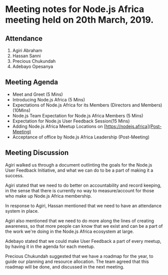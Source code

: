 # Meeting notes for Node.js Africa meeting held on 20th March, 2019.

## Attendance
1. Agiri Abraham
2. Hassan Sanni
3. Precious Chukundah
4. Adebayo Opesanya

## Meeting Agenda
- Meet and Greet (5 Mins)
- Introducing Node.js Africa (5 Mins)
- Expectations of Node.js Africa for its Members (Directors and Members) (10Mins)
- Node.js Team  Expectation for Node.js Africa Members (5 Mins)
- Expectation for Node.js User Feedback Session(15 Mins)
- Adding Node.js Africa Meetup Locations on [https://nodejs.africa](Post-Meeting)
- Acceptance of office by Node.js Africa Leadership (Post-Meeting)

## Meeting Discussion
Agiri walked us through a document outlinting the goals for the Node.js User Feedback Initiative, and what we can do to be a part of making it a success.

Agiri stated that we need to do better on accountability and record keeping, in the sense that there is currently no way to measure/account for those who make up Node.js Africa membership.

In response to Agiri, Hassan mentioned that we need to have an attendance system in place.

Agiri also mentioned that we need to do more along the lines of creating awareness, so that more people can know that we exist and can be a part of the work we're doing in the Node.js Africa ecosystem at large.

Adebayo stated that we could make User Feedback a part of every meetup, by having it in the agenda for each meetup.

Precious Chukundah suggested that we have a roadmap for the year, to guide our planning and resource allocation. The team agreed that this roadmap will be done, and discussed in the next meeting.

